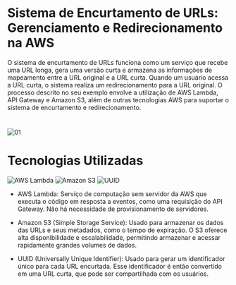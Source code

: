 # Sistema de Encurtamento de URLs: Gerenciamento e Redirecionamento na AWS
<p>
  O sistema de encurtamento de URLs funciona como um serviço que recebe uma URL longa, gera uma versão curta e armazena as informações de mapeamento entre a URL original e a URL curta. Quando um usuário acessa a URL curta, o sistema realiza um redirecionamento para a URL original. 
  O processo descrito no seu exemplo envolve a utilização de AWS Lambda, API Gateway e Amazon S3, além de outras tecnologias AWS para suportar o sistema de encurtamento e redirecionamento.
</p>

# 
![01](https://github.com/user-attachments/assets/402d832f-d971-47de-b91c-e237b4af5a72)


# Tecnologias Utilizadas
<div display="flex">
   <img src="https://img.shields.io/badge/-AWS%20Lambda-FF9900?style=flat&logo=awslambda&logoColor=white" alt="AWS Lambda">
   <img src="https://img.shields.io/badge/-Amazon%20S3-232F3E?style=flat&logo=amazons3&logoColor=569A31" alt="Amazon S3">
  <img src="https://img.shields.io/badge/-UUID-232F3E?style=flat&logo=UUID&logoColor=569A31" alt="UUID">

</div>

* <p> AWS Lambda: Serviço de computação sem servidor da AWS que executa o código em resposta a eventos, como uma requisição do API Gateway. Não há necessidade de provisionamento de servidores.</p>
* <p> Amazon S3 (Simple Storage Service): Usado para armazenar os dados das URLs e seus metadados, como o tempo de expiração. O S3 oferece alta disponibilidade e escalabilidade, permitindo armazenar e acessar rapidamente grandes volumes de dados.</p>
* <p> UUID (Universally Unique Identifier): Usado para gerar um identificador único para cada URL encurtada. Esse identificador é então convertido em uma URL curta, que pode ser compartilhada com os usuários.</p>
